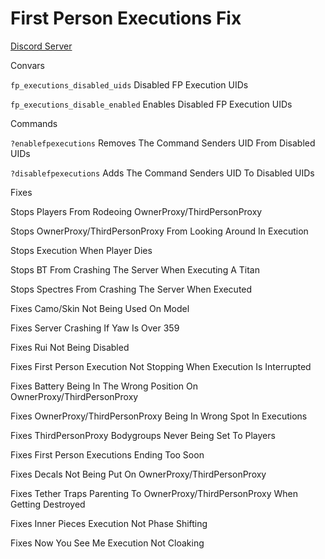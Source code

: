 # First Person Executions Fix

[Discord Server](https://ds.asillyneko.dev)

Convars

`fp_executions_disabled_uids` Disabled FP Execution UIDs

`fp_executions_disable_enabled` Enables Disabled FP Execution UIDs

Commands

`?enablefpexecutions` Removes The Command Senders UID From Disabled UIDs

`?disablefpexecutions` Adds The Command Senders UID To Disabled UIDs

Fixes

Stops Players From Rodeoing OwnerProxy/ThirdPersonProxy

Stops OwnerProxy/ThirdPersonProxy From Looking Around In Execution

Stops Execution When Player Dies

Stops BT From Crashing The Server When Executing A Titan 

Stops Spectres From Crashing The Server When Executed 

Fixes Camo/Skin Not Being Used On Model

Fixes Server Crashing If Yaw Is Over 359

Fixes Rui Not Being Disabled

Fixes First Person Execution Not Stopping When Execution Is Interrupted

Fixes Battery Being In The Wrong Position On OwnerProxy/ThirdPersonProxy

Fixes OwnerProxy/ThirdPersonProxy Being In Wrong Spot In Executions

Fixes ThirdPersonProxy Bodygroups Never Being Set To Players

Fixes First Person Executions Ending Too Soon

Fixes Decals Not Being Put On OwnerProxy/ThirdPersonProxy

Fixes Tether Traps Parenting To OwnerProxy/ThirdPersonProxy When Getting Destroyed

Fixes Inner Pieces Execution Not Phase Shifting

Fixes Now You See Me Execution Not Cloaking
